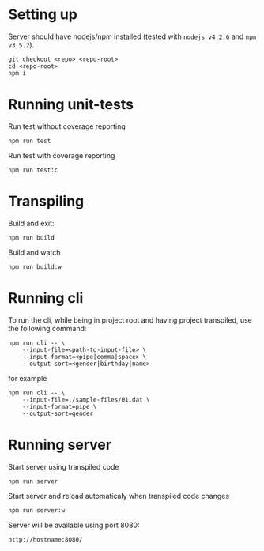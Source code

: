 # Setting up #
Server should have nodejs/npm installed (tested with `nodejs v4.2.6` and `npm v3.5.2`).
```
git checkout <repo> <repo-root>
cd <repo-root>
npm i
```

# Running unit-tests #
Run test without coverage reporting
```
npm run test
```
Run test with coverage reporting
```
npm run test:c
```

# Transpiling #
Build and exit:
```
npm run build
```
Build and watch
```
npm run build:w
```

# Running cli #
To run the cli, while being in project root and having project transpiled, use the following command:
```
npm run cli -- \
    --input-file=<path-to-input-file> \
    --input-format=<pipe|comma|space> \
    --output-sort=<gender|birthday|name>
```
for example
```
npm run cli -- \
    --input-file=./sample-files/01.dat \
    --input-format=pipe \
    --output-sort=gender
```

# Running server #
Start server using transpiled code
```
npm run server
```
Start server and reload automaticaly when transpiled code changes
```
npm run server:w
```
Server will be available using port 8080:
```
http://hostname:8080/